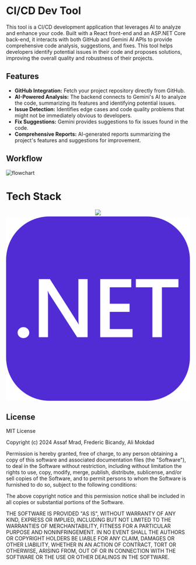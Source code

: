 # CI/CD Dev Tool

This tool is a CI/CD development application that leverages AI to analyze and enhance your code. Built with a React front-end and an ASP.NET Core back-end, it interacts with both GitHub and Gemini AI APIs to provide comprehensive code analysis, suggestions, and fixes. This tool helps developers identify potential issues in their code and proposes solutions, improving the overall quality and robustness of their projects.

## Features

- **GitHub Integration:** Fetch your project repository directly from GitHub.
- **AI-Powered Analysis:** The backend connects to Gemini's AI to analyze the code, summarizing its features and identifying potential issues.
- **Issue Detection:** Identifies edge cases and code quality problems that might not be immediately obvious to developers.
- **Fix Suggestions:** Gemini provides suggestions to fix issues found in the code.
- **Comprehensive Reports:** AI-generated reports summarizing the project's features and suggestions for improvement.

## Workflow

<img src="https://github.com/FreddyBicandy50/Web-Host/blob/main/flowchart.gif" alt="flowchart">

# Tech Stack

<p align="center">
  <a href="https://skillicons.dev">
    <img src="https://skillicons.dev/icons?i=react,vite,github" />
    <img src="https://raw.githubusercontent.com/tandpfun/skill-icons/65dea6c4eaca7da319e552c09f4cf5a9a8dab2c8/icons/DotNet.svg" />
  </a>
</p>

## License

MIT License

Copyright (c) 2024 Assaf Mrad, Frederic Bicandy, Ali Mokdad

Permission is hereby granted, free of charge, to any person obtaining a copy
of this software and associated documentation files (the "Software"), to deal
in the Software without restriction, including without limitation the rights
to use, copy, modify, merge, publish, distribute, sublicense, and/or sell
copies of the Software, and to permit persons to whom the Software is
furnished to do so, subject to the following conditions:

The above copyright notice and this permission notice shall be included in all
copies or substantial portions of the Software.

THE SOFTWARE IS PROVIDED "AS IS", WITHOUT WARRANTY OF ANY KIND, EXPRESS OR
IMPLIED, INCLUDING BUT NOT LIMITED TO THE WARRANTIES OF MERCHANTABILITY,
FITNESS FOR A PARTICULAR PURPOSE AND NONINFRINGEMENT. IN NO EVENT SHALL THE
AUTHORS OR COPYRIGHT HOLDERS BE LIABLE FOR ANY CLAIM, DAMAGES OR OTHER
LIABILITY, WHETHER IN AN ACTION OF CONTRACT, TORT OR OTHERWISE, ARISING FROM,
OUT OF OR IN CONNECTION WITH THE SOFTWARE OR THE USE OR OTHER DEALINGS IN THE
SOFTWARE.